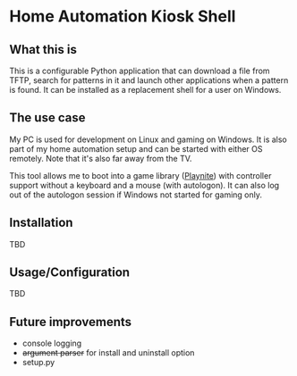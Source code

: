 # Home Automation Kiosk Shell

## What this is

This is a configurable Python application that can download a file from TFTP, search for patterns in it and launch other applications when a pattern is found. It can be installed as a replacement shell for a user on Windows.

## The use case

My PC is used for development on Linux and gaming on Windows. It is also part of my home automation setup and can be started with either OS remotely. Note that it's also far away from the TV.

This tool allows me to boot into a game library ([Playnite](https://playnite.link/)) with controller support without a keyboard and a mouse (with autologon). It can also log out of the autologon session if Windows not started for gaming only.

## Installation

TBD

## Usage/Configuration

TBD

## Future improvements

* console logging
* ~~argument parser~~ for install and uninstall option
* setup.py
